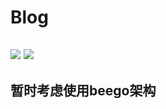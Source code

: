 # Blog
![](https://img.shields.io/badge/platform-macos|windows|linux-green.svg)
![](https://img.shields.io/badge/language-golang|HTML|JS-orange.svg)
----
暂时考虑使用beego架构
----